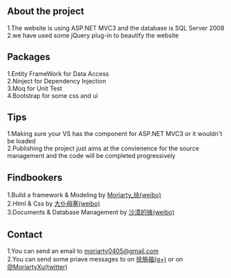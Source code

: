 About the project
---------------------------------------------------------------------------------------------------------
1.The website is using ASP.NET MVC3 and the database is SQL Server 2008<br />
2.we have used some jQuery plug-in to beautify the website<br />

Packages
-------------------------------------------
1.Entity FrameWork for Data Access<br />
2.Ninject for Dependency Injection<br />
3.Moq for Unit Test<br />
4.Bootstrap for some css and ui<br />

Tips
---------------------------------------------------------------------------------------------------------
1.Making sure your VS has the component for ASP.NET MVC3 or it wouldn't be loaded<br />
2.Publishing the project just aims at the convienence for the source management and the code will be completed progressively<br />

Findbookers
---------------------------------------------------------------------------------------------------------
1.Build a framework & Modeling by [Moriarty_徐(weibo)](http://weibo.com/u/2665148623)<br />
2.Html & Css by [大仆母塞(weibo)](http://weibo.com/dapumusai)<br />
3.Documents & Database Management by [沙漠的锋(weibo)](http://weibo.com/u/2376308782)<br />

Contact
------------------------------------------------------
1.You can send an email to moriarty0405@gmail.com <br />
2.You can send some priave messages to on [徐施福(g+)](plus.google.com/112959085844786221044) or on [@MoriartyXu(twitter)](https://twitter.com/MoriartyXu)<br />
    
